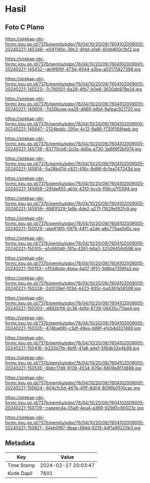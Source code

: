 # Hasil

## Foto C Plano

https://sirekap-obj-formc.kpu.go.id/737b/pemilu/pdpr/76/04/10/20/09/7604102009005-20240221-145348--e041140c-39c2-4fdd-a1a6-40eb800c1bf2.jpg

https://sirekap-obj-formc.kpu.go.id/737b/pemilu/pdpr/76/04/10/20/09/7604102009005-20240221-145432--de9f6f6f-473d-4944-a3ba-a03175827398.jpg

https://sirekap-obj-formc.kpu.go.id/737b/pemilu/pdpr/76/04/10/20/09/7604102009005-20240221-145523--7c780501-8a28-4fb7-b0e6-3630db978e34.jpg

https://sirekap-obj-formc.kpu.go.id/737b/pemilu/pdpr/76/04/10/20/09/7604102009005-20240221-145609--7d30bcee-ea35-4869-b6bf-9afeac921720.jpg

https://sirekap-obj-formc.kpu.go.id/737b/pemilu/pdpr/76/04/10/20/09/7604102009005-20240221-145647--2124bddc-295e-4c12-9a86-f720f169faeb.jpg

https://sirekap-obj-formc.kpu.go.id/737b/pemilu/pdpr/76/04/10/20/09/7604102009005-20240221-145738--83770cb6-2c0a-4d0a-a730-3a669f2b1074.jpg

https://sirekap-obj-formc.kpu.go.id/737b/pemilu/pdpr/76/04/10/20/09/7604102009005-20240221-145814--5a28b47d-c621-416c-8d86-6c1ea747243d.jpg

https://sirekap-obj-formc.kpu.go.id/737b/pemilu/pdpr/76/04/10/20/09/7604102009005-20240221-145858--291de855-ab1d-4310-bccb-f06ca7f510f4.jpg

https://sirekap-obj-formc.kpu.go.id/737b/pemilu/pdpr/76/04/10/20/09/7604102009005-20240221-145939--8981f329-1a9b-4de2-a27f-f1629ef82fc9.jpg

https://sirekap-obj-formc.kpu.go.id/737b/pemilu/pdpr/76/04/10/20/09/7604102009005-20240221-150029--abe619f5-5979-44f1-a2de-a8c775ae0d0c.jpg

https://sirekap-obj-formc.kpu.go.id/737b/pemilu/pdpr/76/04/10/20/09/7604102009005-20240221-150105--a1c660d9-781a-4261-b6a3-32509456d598.jpg

https://sirekap-obj-formc.kpu.go.id/737b/pemilu/pdpr/76/04/10/20/09/7604102009005-20240221-150153--cf534bda-4bea-4a07-9f51-3d6ba7358fa3.jpg

https://sirekap-obj-formc.kpu.go.id/737b/pemilu/pdpr/76/04/10/20/09/7604102009005-20240221-150228--2d3129ef-f03d-4423-835c-ba5361a58599.jpg

https://sirekap-obj-formc.kpu.go.id/737b/pemilu/pdpr/76/04/10/20/09/7604102009005-20240221-150303--d892b1f4-2c36-4dfd-8739-06435c711ae4.jpg

https://sirekap-obj-formc.kpu.go.id/737b/pemilu/pdpr/76/04/10/20/09/7604102009005-20240221-150335--474bad90-c3df-48ea-b88f-e1cb4d321489.jpg

https://sirekap-obj-formc.kpu.go.id/737b/pemilu/pdpr/76/04/10/20/09/7604102009005-20240221-150418--b220d7fb-4bf6-41a8-a4e1-5f8db32e4b98.jpg

https://sirekap-obj-formc.kpu.go.id/737b/pemilu/pdpr/76/04/10/20/09/7604102009005-20240221-150535--6bbc17d9-9139-4534-876e-6809e8f7d898.jpg

https://sirekap-obj-formc.kpu.go.id/737b/pemilu/pdpr/76/04/10/20/09/7604102009005-20240221-150624--804cfc5d-467b-41ff-8d04-8096b0510cac.jpg

https://sirekap-obj-formc.kpu.go.id/737b/pemilu/pdpr/76/04/10/20/09/7604102009005-20240221-150729--caeeec4a-05a9-4ea4-a389-92985c90023c.jpg

https://sirekap-obj-formc.kpu.go.id/737b/pemilu/pdpr/76/04/10/20/09/7604102009005-20240221-150821--34eb0f87-9bae-494d-9219-4df1a96220b3.jpg


## Metadata

| Key        | Value               |
| ---------- | ------------------- |
| Time Stamp | 2024-02-27 20:03:47 |
| Kode Dapil | 7601                |



